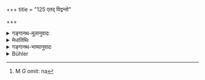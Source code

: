 +++
title = "125 एतद् विद्वन्तो"

+++

<details><summary>गङ्गानथ-मूलानुवादः</summary>

Knowing this, the learned dally recite first the essence of the three Vedas, in due order; and it is only after this that they recite the Veda.—(125)
</details>

<details><summary>मेधातिथिः</summary>

**एतत्** त्रिलोक्याधिष्ठातृसंबन्धित्वम् "ऋग्वेदो देवदैवत्यः" इत्यादि **विदन्तो विद्वांसः** प्राज्ञास् त्रय्या निष्कर्षं सारभूतं पूर्वम् अभ्यस्य प्रणवव्याहृतिसावित्राख्यम् उक्तेन क्रमेण **पश्चाद् वेदम् अधीयते** पठन्ति । तेन त्रयो लोकास् तिस्रो देवता एतत्त्रिकाध्ययनेन परिगृहीता भवन्ति । 

- उक्तो ऽप्य् अयम् अर्थो द्वितीये ऽध्याये पुनर् उच्यते । यथानध्यायेषु न[^२०१] पठ्यते, तथा त्रयीनिष्कर्षे प्राग् अनधीते ॥ ४.१२५ ॥


[^२०१]:
     M G omit: na
</details>

<details><summary>गङ्गानथ-भाष्यानुवादः</summary>

‘*Knowing this*’,—*i*. *e*., the connection of the Vedas with the presiding beings of the three Regions, as described in the preceding verse;—‘*the learned*’—wise men—‘*first*’— ‘*recite the essence of the three Vedas*’— in the shape of (1) the syllable ‘*om*,’ (2) the
*Vyāhṛtis* (the syllables, ‘*bhūḥ bhuvaḥ—svaḥ*’) and (3) the ‘Sāvitrī’
verse—in this ‘*order*;’—and ‘*after this they recite the Veda*.’ By the reciting of the said three ‘essences,’ all the three regions and the three presiding beings become comprehended.

Though this matter has already been asserted in Discourse II, yet it is repeated here; and this with a view to emphasise the fact, that—‘just as one does not recite the Veda at a time that is unfit for study, so also should he not recite it until he has previously recited *the essence of the three Vedas*.’—(125).
</details>

<details><summary>Bühler</summary>

125	Knowing this, the learned daily repeat first in due order the essence of the three (Vedas) and afterwards the (text of the) Veda.
</details>
